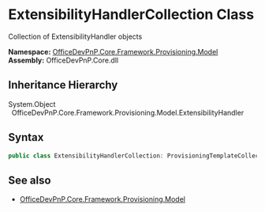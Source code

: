 # ExtensibilityHandlerCollection Class
 Collection of ExtensibilityHandler objects   

**Namespace:** [OfficeDevPnP.Core.Framework.Provisioning.Model](OfficeDevPnP.Core.Framework.Provisioning.Model.md)  
**Assembly:** OfficeDevPnP.Core.dll  
## Inheritance Hierarchy
System.Object  
&ensp;OfficeDevPnP.Core.Framework.Provisioning.Model.ExtensibilityHandler  
## Syntax
```C#
public class ExtensibilityHandlerCollection: ProvisioningTemplateCollection<ExtensibilityHandler>
```
## See also
- [OfficeDevPnP.Core.Framework.Provisioning.Model](OfficeDevPnP.Core.Framework.Provisioning.Model.md)
